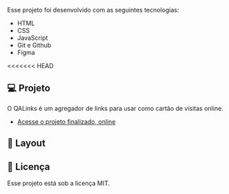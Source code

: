 Esse projeto foi desenvolvido com as seguintes tecnologias:
- HTML
- CSS
- JavaScript
- Git e Github
- Figma

<<<<<<< HEAD
## 💻 Projeto

O QALinks é um agregador de links para usar como cartão de visitas online.

- [Acesse o projeto finalizado, online](https://github.com/andretcrs/QA-Links)

## 🔖 Layout


## :memo: Licença

Esse projeto está sob a licença MIT.



